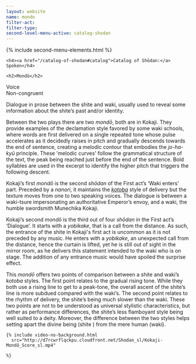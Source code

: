 ```yaml
---
layout: website
name: mondo
filter-act:
filter-type:
second-level-menu-active: catalog-shodan
---
```


{% include second-menu-elements.html %}

<main class="page-content">
  <div class="text-container">

    <h4><a href="/catalog-of-shodan#catalog">Catalog of Shōdan:</a> Spoken</h4>

    <h2>Mondō</h2>

  <div class="introductory-table">
    <div class="introductory-table__element">
      <div class="introductory-table__term">Voice</div>
      <div class="introductory-table__definition">Non-congruent</div>
    </div>
  </div>

  <p>Dialogue in prose between the shite and waki, usually used to reveal some information about the shite’s past and/or identity.</p>

  <p>Between the two plays there are two <em>mondō</em>, both are in Kokaji. They provide examples of the declamation style favored by some waki schools, where words are first delivered on a single repeated tone whose pulse accelerates as it decidedly raises in pitch and gradually descends towards the end of sentence, creating a melodic contour that embodies the <em>jo-ha-kyū</em> principle. These 'melodic curves' follow the grammatical structure of the text, the peak being reached just before the end of the sentence.
  Bold syllables are used in the excerpt to identify the higher pitch that triggers the following descent.</p>

  <p>Kokaji’s first <em>mondō</em> is the second <em>shōdan</em> of the First act’s ‘Waki enters’ part. Preceded by a <em>nanori</em>, it maintains the <a href="/music/voices#Spoken" target="_blank"><em>kotoba</em></a> style of delivery but the texture moves from one to two speaking voices.
  The dialogue is between a waki-tsure impersonating an authoritative Emperor’s envoy, and a waki, the humble swordsmith Munechika Kokaji.</p>

  <p>Kokaji’s second <em>mondō</em> is the third out of four <em>shōdan</em> in the First act’s ‘Dialogue’.  It starts with a <em>yobikake</em>, that is a call from the distance. As such, the entrance of the shite in Kokaji's first act is uncommon as it is not preceded by any music. He enters with a <em>yobikake</em>, an unexpected call from the distance, hence the curtain is lifted, yet he is still out of sight in the mirror room, as he delivers this statement intended to the waki who is on stage. The addition of any entrance music would have spoiled the surprise effect.</p>
  <p>This <em>mondō</em> offers two points of comparison between a shite and waki’s <em>kotoba</em> styles.
  The first point relates to the gradual rising tone. While they both use a rising line to get to a peak-tone, the overall ascent of the shite’s line is more subdued compared with the waki’s. The second point relates to the rhythm of delivery, the shite’s being much slower than the waki. These two points are not to be understood as universal stylistic characteristics, but rather as performance differences, the shite’s less flamboyant style being well suited to a deity. Moreover, the difference between the two styles helps setting apart the divine being (shite ) from the mere human (waki).</p>

    {% include video-no-background.html
      src="http://d7rcwrflqckpu.cloudfront.net/Shodan_sl/Kokaji-Mondō_Score_sl.mp4"

    %}
</div>
</main>
